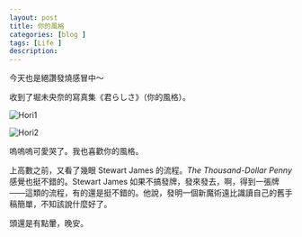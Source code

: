 ```yaml
---
layout: post
title: 你的風格
categories: [blog ]
tags: [Life ]
description:
---
```


今天也是絕讚發燒感冒中～

收到了堀未央奈的寫真集《君らしさ》（你的風格）。


![Hori1](http://oajalc6uf.bkt.clouddn.com/Hori1.jpg)

![Hori2](http://oajalc6uf.bkt.clouddn.com/Hori2.jpg)

嗚嗚嗚可愛哭了。我也喜歡你的風格。

上高數之前，又看了幾眼 Stewart James 的流程。*The Thousand-Dollar Penny* 感覺也挺不錯的。Stewart James 如果不搞發牌，發來發去，啊，得到一張牌——這類的流程，有的還是挺不錯的。他說，發明一個新魔術遠比識讀自己的舊手稿簡單，不知該說什麼好了。

頭還是有點暈，晚安。
